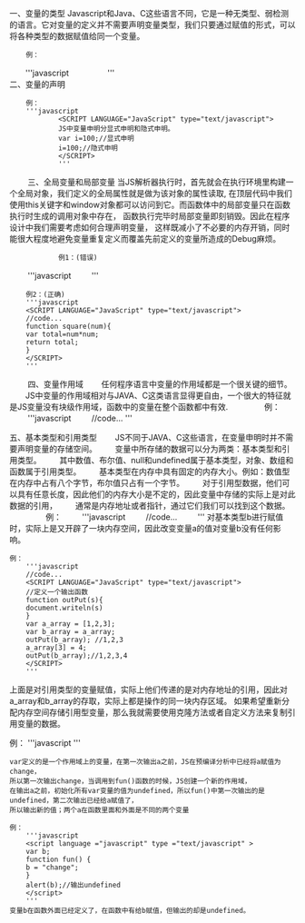一、变量的类型
        Javascript和Java、C这些语言不同，它是一种无类型、弱检测的语言。它对变量的定义并不需要声明变量类型，我们只要通过赋值的形式，可以将各种类型的数据赋值给同一个变量。
        
        例：
　　'''javascript
　　    <SCRIPT LANGUAGE="JavaScript" type="text/javascript">
　　    //code...
　　    i = 100;//number类型
　　    i = "char";//string类型i={x:4};//Object类型
　　    i=[1,2,3];//Array类型
　　    </SCRIPT>
　　    '''
　　    
二、变量的声明

        例：
        '''javascript
                <SCRIPT LANGUAGE="JavaScript" type="text/javascript"> 
                JS中变量申明分显式申明和隐式申明。
                var i=100;//显式申明
                i=100;//隐式申明
                </SCRIPT>
                '''
　　
三、全局变量和局部变量
        当JS解析器执行时，首先就会在执行环境里构建一个全局对象，我们定义的全局属性就是做为该对象的属性读取,
        在顶层代码中我们使用this关键字和window对象都可以访问到它。而函数体中的局部变量只在函数执行时生成的调用对象中存在，
        函数执行完毕时局部变量即刻销毁。因此在程序设计中我们需要考虑如何合理声明变量，
        这样既减小了不必要的内存开销，同时能很大程度地避免变量重复定义而覆盖先前定义的变量所造成的Debug麻烦。
        
                例1：(错误)
　　    '''javascript
　　    <SCRIPT LANGUAGE="JavaScript" type="text/javascript"> 
　　    //code...
        function square(num){   
            total=num*num; //这是操作全局变量。   
            return total;   
        }   
        val total=50;   
        val number=square(20);   
        alert(total);//total的值变成了400。
        </SCRIPT>
        '''
        
        例2：(正确)
        '''javascript
        <SCRIPT LANGUAGE="JavaScript" type="text/javascript"> 
        //code...
        function square(num){   
        var total=num*num;
        return total;   
        }
        </SCRIPT>
        '''
　　
四、变量作用域 
　　任何程序语言中变量的作用域都是一个很关键的细节。
　　JS中变量的作用域相对与JAVA、C这类语言显得更自由，一个很大的特征就是JS变量没有块级作用域，函数中的变量在整个函数都中有效.
　　
　　例：
　　    '''javascript
　　    //code...
        <SCRIPT LANGUAGE="JavaScript" type="text/javascript"> 
        //定义一个输出函数 
        function outPut(s){ 
        document.writeln(s) 
        } 
        //全局变量 
        var i=0; 
        //定义外部函数 
        function outer(){ 
        //访问全局变量 
        outPut(i); // 0 
        //定义一个类部函数 
        function inner(){ 
        //定义局部变量 
        var i = 1; 
        // i=1; 如果用隐式申明　那么就覆盖了全局变量i 
        outPut(i); //1 
        } 
        inner(); 
        outPut(i); //0 
        } 
        outer(); 
        </SCRIPT>
        '''
        
五、基本类型和引用类型 
　　JS不同于JAVA、C这些语言，在变量申明时并不需要声明变量的存储空间。
　　变量中所存储的数据可以分为两类：基本类型和引用类型。
　　其中数值、布尔值、null和undefined属于基本类型，对象、数组和函数属于引用类型。 
　　基本类型在内存中具有固定的内存大小。例如：数值型在内存中占有八个字节，布尔值只占有一个字节。
　　对于引用型数据，他们可以具有任意长度，因此他们的内存大小是不定的，因此变量中存储的实际上是对此数据的引用，
　　通常是内存地址或者指针，通过它们我们可以找到这个数据。 
　　 
　　 例：
　　    '''javascript
　　    //code...
　　    <SCRIPT LANGUAGE="JavaScript" type="text/javascript"> 
        //定义一个输出函数 
        function outPut(s){ 
        document.writeln(s) 
        } 
        var a = 3; 
        var b = a; 
        outPut(b); 
        //3 
        a = 4; 
        outPut(a); 
        //4 
        outPut(b); 
        //3 
        </SCRIPT>
        '''
    对基本类型b进行赋值时，实际上是又开辟了一块内存空间，因此改变变量a的值对变量b没有任何影响。 
    
    例：
        '''javascript
        //code...
        <SCRIPT LANGUAGE="JavaScript" type="text/javascript"> 
        //定义一个输出函数 
        function outPut(s){ 
        document.writeln(s) 
        } 
        var a_array = [1,2,3]; 
        var b_array = a_array; 
        outPut(b_array); //1,2,3 
        a_array[3] = 4; 
        outPut(b_array);//1,2,3,4 
        </SCRIPT>
        '''
   上面是对引用类型的变量赋值，实际上他们传递的是对内存地址的引用，因此对a_array和b_array的存取，实际上都是操作的同一块内存区域。
   如果希望重新分配内存空间存储引用型变量，那么我就需要使用克隆方法或者自定义方法来复制引用变量的数据。
   
   例：
        '''javascript
        <script language ="javascript" type ="text/javascript" > 
        var a = "change"; 
        function fun() { 
        alert(a);//输出undefined 
        var a = "改变了"; 
        alert(a);//输出改变了 
        } 
        alert(a);//输出change 
        fun(); 
        </script>
        '''
    
    var定义的是一个作用域上的变量，在第一次输出a之前，JS在预编译分析中已经将a赋值为change，
    所以第一次输出change，当调用到fun()函数的时候，JS创建一个新的作用域，
    在输出a之前，初始化所有var变量的值为undefined，所以fun()中第一次输出的是undefined，第二次输出已经给a赋值了，
    所以输出新的值；两个a在函数里面和外面是不同的两个变量
    
    例：
        '''javascript
        <script language ="javascript" type ="text/javascript" > 
        var b; 
        function fun() { 
        b = "change"; 
        } 
        alert(b);//输出undefined 
        </script>
        '''
    变量b在函数外面已经定义了，在函数中有给b赋值，但输出的却是undefined。
   
